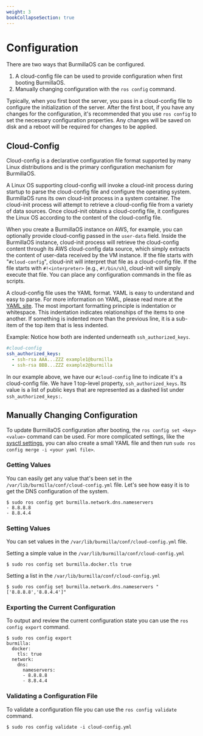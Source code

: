 ```yaml
---
weight: 3
bookCollapseSection: true
---
```

# Configuration

There are two ways that BurmillaOS can be configured.

1. A cloud-config file can be used to provide configuration when first booting BurmillaOS.
2. Manually changing configuration with the `ros config` command.

Typically, when you first boot the server, you pass in a cloud-config file to configure the initialization of the server. After the first boot, if you have any changes for the configuration, it's recommended that you use `ros config` to set the necessary configuration properties. Any changes will be saved on disk and a reboot will be required for changes to be applied.

## Cloud-Config

Cloud-config is a declarative configuration file format supported by many Linux distributions and is the primary configuration mechanism for BurmillaOS.

A Linux OS supporting cloud-config will invoke a cloud-init process during startup to parse the cloud-config file and configure the operating system. BurmillaOS runs its own cloud-init process in a system container. The cloud-init process will attempt to retrieve a cloud-config file from a variety of data sources. Once cloud-init obtains a cloud-config file, it configures the Linux OS according to the content of the cloud-config file.

When you create a BurmillaOS instance on AWS, for example, you can optionally provide cloud-config passed in the `user-data` field. Inside the BurmillaOS instance, cloud-init process will retrieve the cloud-config content through its AWS cloud-config data source, which simply extracts the content of user-data received by the VM instance. If the file starts with "`#cloud-config`", cloud-init will interpret that file as a cloud-config file. If the file starts with `#!<interpreter>` (e.g., `#!/bin/sh`), cloud-init will simply execute that file. You can place any configuration commands in the file as scripts.

A cloud-config file uses the YAML format. YAML is easy to understand and easy to parse. For more information on YAML, please read more at the [YAML site](http://www.yaml.org/start.html). The most important formatting principle is indentation or whitespace. This indentation indicates relationships of the items to one another. If something is indented more than the previous line, it is a sub-item of the top item that is less indented.

Example: Notice how both are indented underneath `ssh_authorized_keys`.

```yaml
#cloud-config
ssh_authorized_keys:
  - ssh-rsa AAA...ZZZ example1@burmilla
  - ssh-rsa BBB...ZZZ example2@burmilla
```

In our example above, we have our `#cloud-config` line to indicate it's a cloud-config file. We have 1 top-level property, `ssh_authorized_keys`. Its value is a list of public keys that are represented as a dashed list under `ssh_authorized_keys:`.

## Manually Changing Configuration

To update BurmillaOS configuration after booting, the `ros config set <key> <value>` command can be used.
For more complicated settings, like the [sysctl settings](/configuration/sysctl/), you can also create a small YAML file and then run `sudo ros config merge -i <your yaml file>`.

### Getting Values

You can easily get any value that's been set in the `/var/lib/burmilla/conf/cloud-config.yml` file. Let's see how easy it is to get the DNS configuration of the system.

```shell
$ sudo ros config get burmilla.network.dns.nameservers
- 8.8.8.8
- 8.8.4.4
```

### Setting Values

You can set values in the `/var/lib/burmilla/conf/cloud-config.yml` file.

Setting a simple value in the `/var/lib/burmilla/conf/cloud-config.yml`

```shell
$ sudo ros config set burmilla.docker.tls true
```

Setting a list in the `/var/lib/burmilla/conf/cloud-config.yml`

```shell
$ sudo ros config set burmilla.network.dns.nameservers "['8.8.8.8','8.8.4.4']"
```

### Exporting the Current Configuration

To output and review the current configuration state you can use the `ros config export` command.

```shell
$ sudo ros config export
burmilla:
  docker:
    tls: true
  network:
    dns:
      nameservers:
      - 8.8.8.8
      - 8.8.4.4
```

### Validating a Configuration File

To validate a configuration file you can use the `ros config validate` command.

```shell
$ sudo ros config validate -i cloud-config.yml
```
